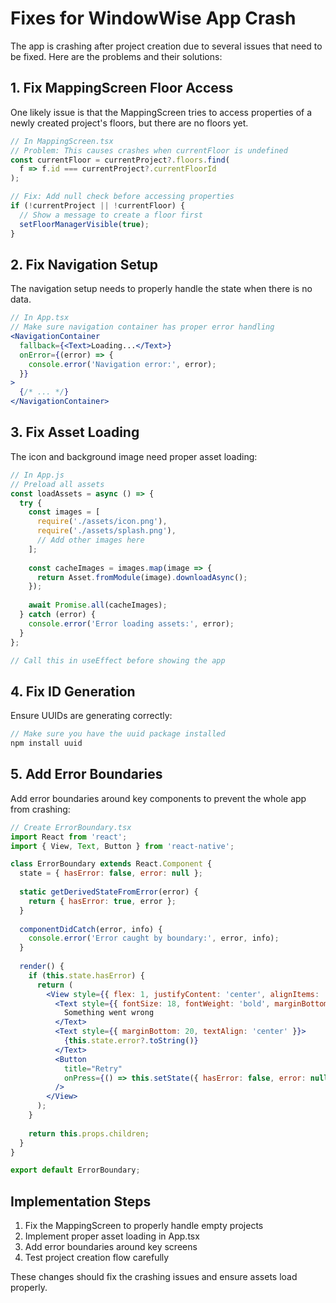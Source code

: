# Fixes for WindowWise App Crash

The app is crashing after project creation due to several issues that need to be fixed. Here are the problems and their solutions:

## 1. Fix MappingScreen Floor Access

One likely issue is that the MappingScreen tries to access properties of a newly created project's floors, but there are no floors yet.

```jsx
// In MappingScreen.tsx
// Problem: This causes crashes when currentFloor is undefined
const currentFloor = currentProject?.floors.find(
  f => f.id === currentProject?.currentFloorId
);

// Fix: Add null check before accessing properties
if (!currentProject || !currentFloor) {
  // Show a message to create a floor first
  setFloorManagerVisible(true);
}
```

## 2. Fix Navigation Setup

The navigation setup needs to properly handle the state when there is no data.

```jsx
// In App.tsx
// Make sure navigation container has proper error handling
<NavigationContainer
  fallback={<Text>Loading...</Text>}
  onError={(error) => {
    console.error('Navigation error:', error);
  }}
>
  {/* ... */}
</NavigationContainer>
```

## 3. Fix Asset Loading

The icon and background image need proper asset loading:

```jsx
// In App.js
// Preload all assets
const loadAssets = async () => {
  try {
    const images = [
      require('./assets/icon.png'),
      require('./assets/splash.png'),
      // Add other images here
    ];
    
    const cacheImages = images.map(image => {
      return Asset.fromModule(image).downloadAsync();
    });
    
    await Promise.all(cacheImages);
  } catch (error) {
    console.error('Error loading assets:', error);
  }
};

// Call this in useEffect before showing the app
```

## 4. Fix ID Generation

Ensure UUIDs are generating correctly:

```jsx
// Make sure you have the uuid package installed
npm install uuid
```

## 5. Add Error Boundaries

Add error boundaries around key components to prevent the whole app from crashing:

```jsx
// Create ErrorBoundary.tsx
import React from 'react';
import { View, Text, Button } from 'react-native';

class ErrorBoundary extends React.Component {
  state = { hasError: false, error: null };
  
  static getDerivedStateFromError(error) {
    return { hasError: true, error };
  }
  
  componentDidCatch(error, info) {
    console.error('Error caught by boundary:', error, info);
  }
  
  render() {
    if (this.state.hasError) {
      return (
        <View style={{ flex: 1, justifyContent: 'center', alignItems: 'center', padding: 20 }}>
          <Text style={{ fontSize: 18, fontWeight: 'bold', marginBottom: 10 }}>
            Something went wrong
          </Text>
          <Text style={{ marginBottom: 20, textAlign: 'center' }}>
            {this.state.error?.toString()}
          </Text>
          <Button
            title="Retry"
            onPress={() => this.setState({ hasError: false, error: null })}
          />
        </View>
      );
    }
    
    return this.props.children;
  }
}

export default ErrorBoundary;
```

## Implementation Steps

1. Fix the MappingScreen to properly handle empty projects
2. Implement proper asset loading in App.tsx
3. Add error boundaries around key screens
4. Test project creation flow carefully

These changes should fix the crashing issues and ensure assets load properly.
